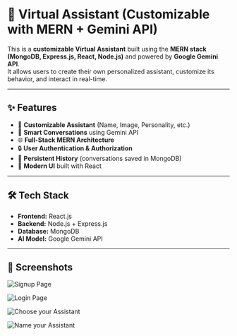 
# 🧠 Virtual Assistant (Customizable with MERN + Gemini API)

This is a **customizable Virtual Assistant** built using the **MERN stack (MongoDB, Express.js, React, Node.js)** and powered by **Google Gemini API**.  
It allows users to create their own personalized assistant, customize its behavior, and interact in real-time.

---

## ✨ Features
- 🔧 **Customizable Assistant** (Name, Image, Personality, etc.)
- 💬 **Smart Conversations** using Gemini API
- 🌐 **Full-Stack MERN Architecture**
- 🔒 **User Authentication & Authorization**
- 💾 **Persistent History** (conversations saved in MongoDB)
- 🎨 **Modern UI** built with React

---

## 🛠️ Tech Stack
- **Frontend:** React.js  
- **Backend:** Node.js + Express.js  
- **Database:** MongoDB  
- **AI Model:** Google Gemini API  

---

## 📸 Screenshots

![Signup Page](https://drive.google.com/uc?export=view&id=1N5FAUvPNujtd2UuHphwc6cu2LJuq1Ja3)

![Login Page](https://drive.google.com/uc?export=view&id=1nIvtSHV2AjCmb4154v9jSNvCndeu0PTN)

![Choose your Assistant](https://drive.google.com/uc?export=view&id=1VVQGaSifVCpjqP0TGjzhF0jVSTZkmVdr)

![Name your Assistant](https://drive.google.com/uc?export=view&id=1O-iH1gkLNgD9lC6Olt9Exjp9gnPLJYIQ)

